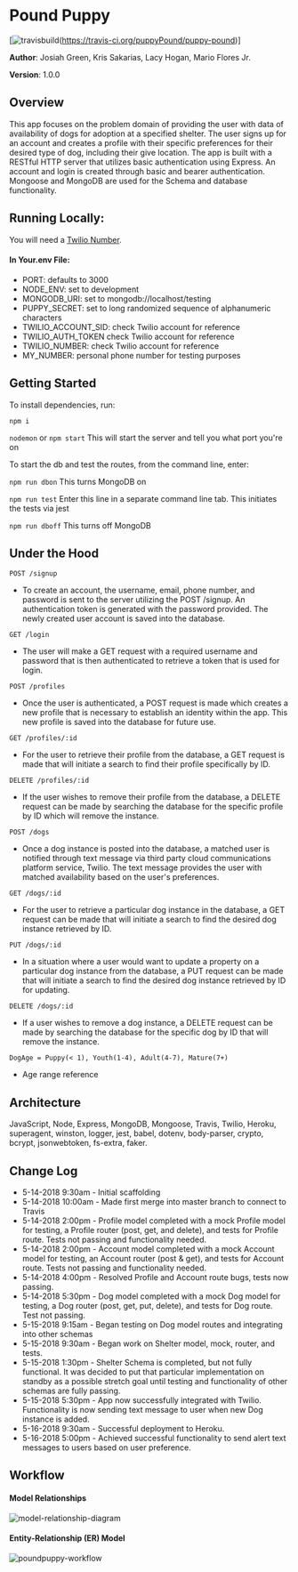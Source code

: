 # Pound Puppy

[![travisbuild](https://img.shields.io/travis/mario4821/puppy-pound.svg)(https://travis-ci.org/puppyPound/puppy-pound)]

**Author**: Josiah Green, Kris Sakarias, Lacy Hogan, Mario Flores Jr.

**Version**: 1.0.0

## Overview

This app focuses on the problem domain of providing the user with data of availability of dogs for adoption at a specified shelter. The user signs up for an account and creates a profile with their specific preferences for their desired type of dog, including their give location. The app is built with a RESTful HTTP server that utilizes basic authentication using Express. An account and login is created through basic and bearer authentication. Mongoose and MongoDB are used for the Schema and database functionality. 

## Running Locally:

 You will need a <a href="https://www.twilio.com/">Twilio Number</a>.

#### In Your.env File:

 * PORT: defaults to 3000
 * NODE_ENV: set to development
 * MONGODB_URI: set to mongodb://localhost/testing
 * PUPPY_SECRET: set to long randomized sequence of alphanumeric characters
 * TWILIO_ACCOUNT_SID: check Twilio account for reference
 * TWILIO_AUTH_TOKEN check Twilio account for reference
 * TWILIO_NUMBER: check Twilio account for reference
 * MY_NUMBER: personal phone number for testing purposes

## Getting Started

To install dependencies, run:

```npm i```

```nodemon``` or ```npm start``` This will start the server and tell you what port you're on

To start the db and test the routes, from the command line, enter:

```npm run dbon``` This turns MongoDB on

```npm run test``` Enter this line in a separate command line tab. This initiates the tests via jest

```npm run dboff``` This turns off MongoDB

## Under the Hood

 ```POST /signup``` 
- To create an account, the username, email, phone number, and password is sent to the server utilizing the POST /signup. An authentication token is generated with the password provided. The newly created user account is saved into the database.

```GET /login```
- The user will make a GET request with a required username and password that is then authenticated to retrieve a token that is used for login.

```POST /profiles```
- Once the user is authenticated, a POST request is made which creates a new profile that is necessary to establish an identity within the app. This new profile is saved into the database for future use.

```GET /profiles/:id```
- For the user to retrieve their profile from the database, a GET request is made that will initiate a search to find their profile specifically by ID.

```DELETE /profiles/:id```
- If the user wishes to remove their profile from the database, a DELETE request can be made by searching the database for the specific profile by ID which will remove the instance.

```POST /dogs```
- Once a dog instance is posted into the database, a matched user is notified through text message via third party cloud communications platform service, Twilio. The text message provides the user with matched availability based on the user's preferences.

```GET /dogs/:id```
- For the user to retrieve a particular dog instance in the database, a GET request can be made that will initiate a search to find the desired dog instance retrieved by ID.

```PUT /dogs/:id```
- In a situation where a user would want to update a property on a particular dog instance from the database, a PUT request can be made that will initiate a search to find the desired dog instance retrieved by ID for updating.

```DELETE /dogs/:id```
- If a user wishes to remove a dog instance, a DELETE request can be made by searching the database for the specific dog by ID that will remove the instance.

```DogAge = Puppy(< 1), Youth(1-4), Adult(4-7), Mature(7+)```
- Age range reference

## Architecture

JavaScript, Node, Express, MongoDB, Mongoose, Travis, Twilio, Heroku, superagent, winston, logger, jest, babel, dotenv, body-parser, crypto, bcrypt, jsonwebtoken, fs-extra, faker.

## Change Log

 * 5-14-2018 9:30am - Initial scaffolding
 * 5-14-2018 10:00am - Made first merge into master branch to connect to Travis
 * 5-14-2018 2:00pm - Profile model completed with a mock Profile model for testing, a Profile router (post, get, and delete), and tests for Profile route. Tests not passing and functionality needed.
 * 5-14-2018 2:00pm - Account model completed with a mock Account model for testing, an Account router (post & get), and tests for Account route. Tests not passing and functionality needed.
 * 5-14-2018 4:00pm - Resolved Profile and Account route bugs, tests now passing.
 * 5-14-2018 5:30pm - Dog model completed with a mock Dog model for testing, a Dog router (post, get, put, delete), and tests for Dog route. Test not passing.
 * 5-15-2018 9:15am - Began testing on Dog model routes and integrating into other schemas
 * 5-15-2018 9:30am - Began work on Shelter model, mock, router, and tests.
 * 5-15-2018 1:30pm - Shelter Schema is completed, but not fully functional. It was decided to put that particular implementation on standby as a possible stretch goal until testing and functionality of other schemas are fully passing.
 * 5-15-2018 5:30pm - App now successfully integrated with Twilio. Functionality is now sending text message to user when new Dog instance is added.
 * 5-16-2018 9:30am - Successful deployment to Heroku.
 * 5-16-2018 5:00pm - Achieved successful functionality to send alert text messages to users based on user preference.

## Workflow

#### Model Relationships

![model-relationship-diagram](https://user-images.githubusercontent.com/35154014/40151133-fccaa6b2-5932-11e8-9e85-5ae156742c5e.png)

#### Entity-Relationship (ER) Model
![poundpuppy-workflow](https://user-images.githubusercontent.com/35154014/40151134-fce488e8-5932-11e8-998c-c27214970200.png)
